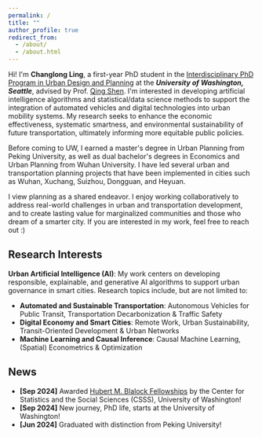```yaml
---
permalink: /
title: ""
author_profile: true
redirect_from: 
  - /about/
  - /about.html
---
```


Hi! I'm **Changlong Ling**, a first-year PhD student in the [Interdisciplinary PhD Program in Urban Design and Planning](https://sites.uw.edu/urbdpphd/) at the **_University of Washington, Seattle_**, advised by Prof. [Qing Shen](https://urbdp.be.uw.edu/people/qing-shen/). I'm interested in developing artificial intelligence algorithms and statistical/data science methods to support the integration of automated vehicles and digital technologies into urban mobility systems. My research seeks to enhance the economic effectiveness, systematic smartness, and environmental sustainability of future transportation, ultimately informing more equitable public policies.

Before coming to UW, I earned a master's degree in Urban Planning from Peking University, as well as dual bachelor's degrees in Economics and Urban Planning from Wuhan University. I have led several urban and transportation planning projects that have been implemented in cities such as Wuhan, Xuchang, Suizhou, Dongguan, and Heyuan.

I view planning as a shared endeavor. I enjoy working collaboratively to address real-world challenges in urban and transportation development, and to create lasting value for marginalized communities and those who dream of a smarter city. If you are interested in my work, feel free to reach out :)

Research Interests
-----
**Urban Artificial Intelligence (AI)**: My work centers on developing responsible, explainable, and generative AI algorithms to support urban governance in smart cities. Research topics include, but are not limited to:
- **Automated and Sustainable Transportation**: Autonomous Vehicles for Public Transit, Transportation Decarbonization & Traffic Safety
- **Digital Economy and Smart Cities**: Remote Work, Urban Sustainability, Transit-Oriented Development & Urban Networks
- **Machine Learning and Causal Inference**: Causal Machine Learning, (Spatial) Econometrics & Optimization

News
-----
- **[Sep 2024]** Awarded [Hubert M. Blalock Fellowships](https://csss.uw.edu/about/blalock-fellowship) by the Center for Statistics and the Social Sciences (CSSS), University of Washington!
- **[Sep 2024]** New journey, PhD life, starts at the University of Washington!
- **[Jun 2024]** Graduated with distinction from Peking University!
